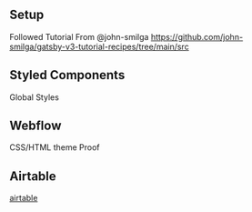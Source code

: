 ## Setup
Followed Tutorial From @john-smilga https://github.com/john-smilga/gatsby-v3-tutorial-recipes/tree/main/src
## Styled Components

Global Styles

## Webflow
CSS/HTML theme Proof

## Airtable

[airtable](https://airtable.com/invite/r/h4p0v9Vg)

